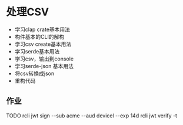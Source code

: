 # 处理CSV

- 学习clap crate基本用法
- 构件基本的CLI的解构
- 学习csv create基本用法
- 学习serde基本用法
- 学习csv，输出到console
- 学习serde-json 基本用法
- 将csv转换成json
- 重构代码

## 作业

TODO
rcli jwt sign --sub acme --aud devicel --exp 14d
rcli jwt verify -t <token-value>
